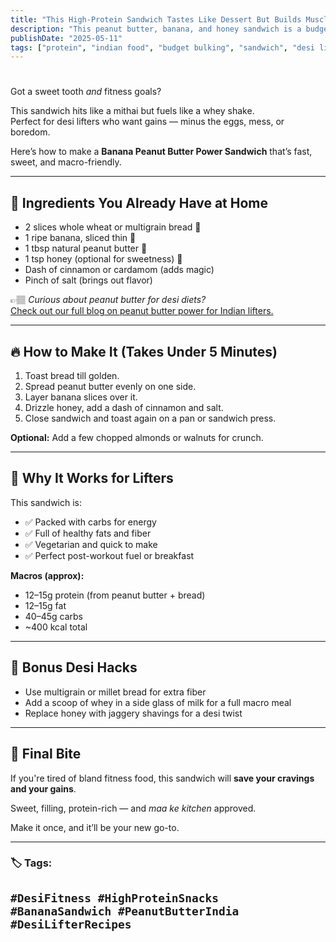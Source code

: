```yaml
---
title: "This High-Protein Sandwich Tastes Like Dessert But Builds Muscle (Desi-Style)"
description: "This peanut butter, banana, and honey sandwich is a budget-friendly, desi-approved muscle meal that tastes like a cheat day dessert."
publishDate: "2025-05-11"
tags: ["protein", "indian food", "budget bulking", "sandwich", "desi lifter"]
---
```


# 

Got a sweet tooth *and* fitness goals?

This sandwich hits like a mithai but fuels like a whey shake.  
Perfect for desi lifters who want gains — minus the eggs, mess, or boredom.

Here’s how to make a **Banana Peanut Butter Power Sandwich** that’s fast, sweet, and macro-friendly.

---

## 🍌 Ingredients You Already Have at Home

- 2 slices whole wheat or multigrain bread 🍞  
- 1 ripe banana, sliced thin 🍌  
- 1 tbsp natural peanut butter 🥜  
- 1 tsp honey (optional for sweetness) 🍯  
- Dash of cinnamon or cardamom (adds magic)  
- Pinch of salt (brings out flavor)  

👉🏽 *Curious about peanut butter for desi diets?*  
[Check out our full blog on peanut butter power for Indian lifters.](https://desilifter.pro/blog/peanutbutter)

---

## 🔥 How to Make It (Takes Under 5 Minutes)

1. Toast bread till golden.  
2. Spread peanut butter evenly on one side.  
3. Layer banana slices over it.  
4. Drizzle honey, add a dash of cinnamon and salt.  
5. Close sandwich and toast again on a pan or sandwich press.

**Optional:** Add a few chopped almonds or walnuts for crunch.

---

## 💪 Why It Works for Lifters

This sandwich is:
- ✅ Packed with carbs for energy  
- ✅ Full of healthy fats and fiber  
- ✅ Vegetarian and quick to make  
- ✅ Perfect post-workout fuel or breakfast  

**Macros (approx):**
- 12–15g protein (from peanut butter + bread)  
- 12–15g fat  
- 40–45g carbs  
- ~400 kcal total

---

## 🧠 Bonus Desi Hacks

- Use multigrain or millet bread for extra fiber  
- Add a scoop of whey in a side glass of milk for a full macro meal  
- Replace honey with jaggery shavings for a desi twist

---

## 🏁 Final Bite

If you're tired of bland fitness food, this sandwich will **save your cravings and your gains**.

Sweet, filling, protein-rich — and *maa ke kitchen* approved.

Make it once, and it’ll be your new go-to.

---

### 🏷️ Tags:
`#DesiFitness #HighProteinSnacks #BananaSandwich #PeanutButterIndia #DesiLifterRecipes`
---